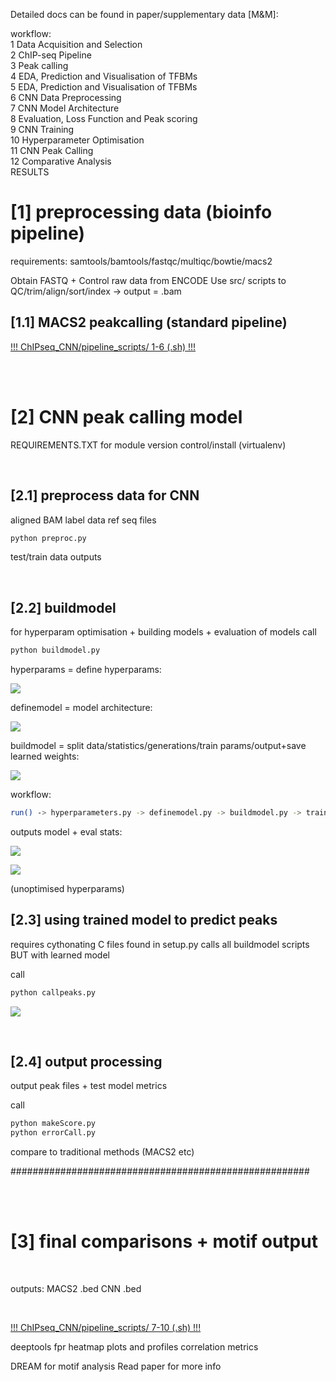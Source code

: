 Detailed docs can be found in paper/supplementary data [M&M]:

workflow: <br>
1	Data Acquisition and Selection <br>
2	ChIP-seq Pipeline <br>
3	Peak calling <br>
4	EDA, Prediction and Visualisation of TFBMs <br>
5	EDA, Prediction and Visualisation of TFBMs <br>
6	CNN Data Preprocessing <br>
7	CNN Model Architecture <br>
8	Evaluation, Loss Function and Peak scoring<br>
9	CNN Training<br>
10 Hyperparameter Optimisation<br>
11 CNN Peak Calling<br>
12 Comparative Analysis<br>
RESULTS<br>

# [1] preprocessing data (bioinfo pipeline)

requirements: samtools/bamtools/fastqc/multiqc/bowtie/macs2

Obtain FASTQ + Control raw data from ENCODE
Use src/ scripts to QC/trim/align/sort/index -> output = .bam

## [1.1] MACS2 peakcalling (standard pipeline)


<ins>!!! ChIPseq_CNN/pipeline_scripts/ 1-6 (.sh) !!!</ins>

<br>
<br>

# [2] CNN peak calling model

REQUIREMENTS.TXT for module version control/install (virtualenv)

<br>

## [2.1] preprocess data for CNN

aligned BAM
label data
ref seq files

```sh
python preproc.py
```

test/train data outputs

<br>

## [2.2] buildmodel

for hyperparam optimisation + building models + evaluation of models
call
```sh
python buildmodel.py
```
hyperparams = define hyperparams:

<p align="left">
    <img src="pics/defineHP.png">
</p>

definemodel = model architecture:

<p align="left">
    <img src="pics/definemodel.png">
</p>

buildmodel = split data/statistics/generations/train params/output+save learned weights:

<p align="left">
    <img src="pics/buildmodel.png">
</p>


workflow:
```sh
run() -> hyperparameters.py -> definemodel.py -> buildmodel.py -> trained output model + eval stats
```
outputs model + eval stats:

<p align="left">
    <img src="pics/modeloutput_evals.png">
</p>

<p align="left">
    <img src="pics/modeltrainevalgraphs.png">
</p>
(unoptimised hyperparams)

<br>

## [2.3] using trained model to predict peaks

requires cythonating C files found in setup.py 
calls all buildmodel scripts BUT with learned model

call
```sh
python callpeaks.py
```

<p align="left">
    <img src="pics/peakcalling.png">
</p>

<br>

## [2.4] output processing

output peak files + test model metrics

call
```sh
python makeScore.py
python errorCall.py
```
compare to traditional methods (MACS2 etc)

######################################################

<br>
<br>

# [3] final comparisons + motif output

<br>

outputs:
MACS2 .bed
CNN .bed

<br>

<ins>!!! ChIPseq_CNN/pipeline_scripts/ 7-10 (.sh) !!!</ins>

deeptools fpr heatmap plots and profiles
correlation metrics

DREAM for motif analysis
Read paper for more info

<br>
